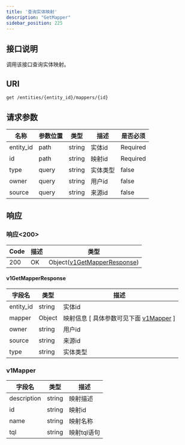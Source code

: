 ```yaml
---
title: '查询实体映射'
description: "GetMapper"
sidebar_position: 225
---
```

## 接口说明
调用该接口查询实体映射。

## URI

```
get /entities/{entity_id}/mappers/{id}
```

## 请求参数

| 名称 | 参数位置 | 类型 | 描述 |  是否必须 |
| ---- | ---------- | ----------- | ----------- | ----------- |    
| entity_id | path | string | 实体id |  Required | 
| id | path | string | 映射id |  Required |  
| type | query | string | 实体类型 |  false |
| owner | query | string | 用户id |  false |
| source | query | string | 来源id |  false |

## 响应


### 响应<200>
| Code | 描述 | 类型 |
| ---- | ----------- | ------ | 
| 200 | OK | Object([v1GetMapperResponse](#v1GetMapperResponse)) |

#### v1GetMapperResponse

| 字段名 | 类型 | 描述 |
| ---- | ---- | ----------- | 
| entity_id | string | 实体id |
| mapper | Object | 映射信息 [ 具体参数可见下面 [v1Mapper](#v1Mapper) ]  | 
| owner | string | 用户id | 
| source | string | 来源id | 
| type | string | 实体类型 |


### v1Mapper
| 字段名 | 类型 | 描述 |
| ---- | ---- | ----------- | 
| description | string | 映射描述 | 
| id | string | 映射id | 
| name | string | 映射名称 | 
| tql | string | 映射tql语句 |







